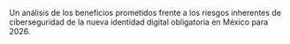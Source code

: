 Un análisis de los beneficios prometidos frente a los riesgos inherentes de ciberseguridad de la nueva identidad digital obligatoria en México para 2026.
